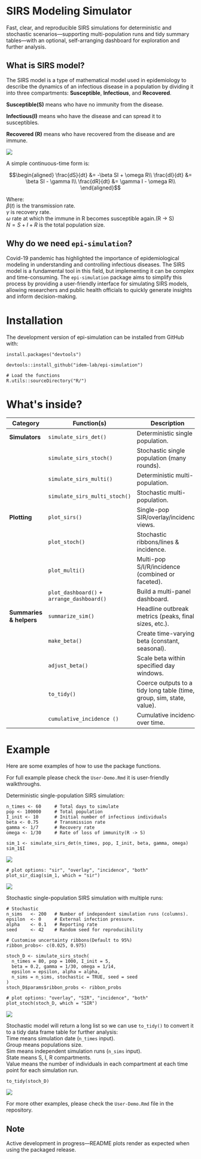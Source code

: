 # SIRS Modeling Simulator

Fast, clear, and reproducible SIRS simulations for deterministic and stochastic scenarios—supporting multi-population runs and tidy summary tables—with an optional, self-arranging dashboard for exploration and further analysis.

## What is SIRS model?

The SIRS model is a type of mathematical model used in epidemiology to describe the dynamics of an infectious disease in a population by dividing it into three compartments: **Susceptible**, **Infectious**, and **Recovered**.<br>

**Susceptible(S)** means who have no immunity from the disease.<br>

**Infectious(I)** means who have the disease and can spread it to susceptibles.<br>

**Recovered (R)** means who have recovered from the disease and are immune.

![](images/SIRS.png)

A simple continuous-time form is:

$$\begin{aligned}
\frac{dS}{dt} &= -\beta SI + \omega R\\
\frac{dI}{dt} &=  \beta SI - \gamma I\\
\frac{dR}{dt} &=  \gamma I - \omega R\\
\end{aligned}$$

Where: <br>
$\beta(t)$ is the transmission rate.<br>
$\gamma$ is recovery rate.<br>
$\omega$ rate at which the immune in R becomes susceptible again.(R → S)<br>
$N = S + I + R$ is the total population size.

## Why do we need `epi-simulation`?

Covid-19 pandemic has highlighted the importance of epidemiological modeling in understanding and controlling infectious diseases. 
The SIRS model is a fundamental tool in this field, but implementing it can be complex and time-consuming. 
The `epi-simulation` package aims to simplify this process by providing a user-friendly interface for simulating SIRS models, 
allowing researchers and public health officials to quickly generate insights and inform decision-making.

# Installation
The development version of epi-simulation can be installed from GitHub with:

```{r}
install.packages("devtools")

devtools::install_github("idem-lab/epi-simulation")

# Load the functions
R.utils::sourceDirectory("R/")

```

# What's inside?

| Category | Function(s) | Description |
|------------------|---------------------|---------------------------------|
| **Simulators** | `simulate_sirs_det()` | Deterministic single population. |
|  | `simulate_sirs_stoch()` | Stochastic single population (many rounds). |
|  | `simulate_sirs_multi()` | Deterministic multi-population. |
|  | `simulate_sirs_multi_stoch()` | Stochastic multi-population. |
| **Plotting** | `plot_sirs()` | Single-pop SIR/overlay/incidence views. |
|  | `plot_stoch()` | Stochastic ribbons/lines & incidence. |
|  | `plot_multi()` | Multi-pop S/I/R/incidence (combined or faceted). |
|  | `plot_dashboard()` + `arrange_dashboard()` | Build a multi-panel dashboard. |
| **Summaries & helpers** | `summarize_sim()` | Headline outbreak metrics (peaks, final sizes, etc.). |
|  | `make_beta()` | Create time-varying beta (constant, seasonal). |
|  | `adjust_beta()` | Scale beta within specified day windows. |
|  | `to_tidy()` | Coerce outputs to a tidy long table (time, group, sim, state, value). |
|  | `cumulative_incidence ()` | Cumulative incidence over time. |

# Example

Here are some examples of how to use the package functions.<br>

For full example please check the `User-Demo.Rmd` it is user-friendly walkthroughs.<br>

Deterministic single-population SIRS simulation:

```{r}
n_times <- 60     # Total days to simulate
pop <- 100000     # Total population
I_init <- 10      # Initial number of infectious individuals
beta <- 0.75      # Transmission rate
gamma <- 1/7      # Recovery rate
omega <- 1/30     # Rate of loss of immunity(R -> S)

sim_1 <- simulate_sirs_det(n_times, pop, I_init, beta, gamma, omega)
sim_1$I
```

![](images/op1.png)

```{r}
# plot options: "sir", "overlay", "incidence", "both"
plot_sir_diag(sim_1, which = "sir")
```

![](images/op2.png)

Stochastic single-population SIRS simulation with multiple runs:

```{r}
# Stochastic
n_sims   <- 200   # Number of independent simulation runs (columns).
epsilon  <- 0     # External infection pressure.
alpha    <- 0.1   # Reporting rate
seed     <- 42    # Random seed for reproducibility

# Customise uncertainty ribbons(Default to 95%)
ribbon_probs<- c(0.025, 0.975)

stoch_D <- simulate_sirs_stoch(
  n_times = 80, pop = 1000, I_init = 5,
  beta = 0.2, gamma = 1/30, omega = 1/14,
  epsilon = epsilon, alpha = alpha,
  n_sims = n_sims, stochastic = TRUE, seed = seed
)
stoch_D$params$ribbon_probs <- ribbon_probs

# plot options: "overlay", "SIR", "incidence", "both"
plot_stoch(stoch_D, which = "SIR")
```
![](images/op3.png)

Stochastic model will return a long list so we can use `to_tidy()` to convert it to a tidy data frame table for further analysis:<br>
Time means simulation date (`n_times` input).<br>
Group means populations size.<br>
Sim means independent simulation runs (`n_sims` input).<br>
State means S, I, R compartments.<br>
Value means the number of individuals in each compartment at each time point for each simulation run.

```{r}
to_tidy(stoch_D)
```
![](images/op4.png)

For more other examples, please check the `User-Demo.Rmd` file in the repository.

## Note

Active development in progress—README plots render as expected when using the packaged release.